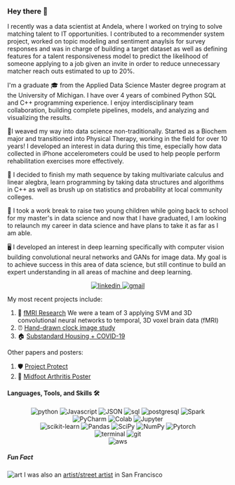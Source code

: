 ### Hey there 👋

I recently was a data scientist at Andela, where I worked on trying to solve matching talent to IT opportunities. I contributed to a recommender system project, worked on topic modeling and sentiment anaylsis for survey responses and was in charge of building a target dataset as well as defining features for a talent responsiveness model to predict the likelihood of someone applying to a job given an invite in order to reduce unnecessary matcher reach outs estimated to up to 20%.   

I'm a graduate 🎓 from the Applied Data Science Master degree program at the University of Michigan. I have over 4 years of combined Python SQL and C++ programming experience. I enjoy interdisciplinary team collaboration, building complete pipelines, models, and analyzing and visualizing the results.         

🏃‍I weaved my way into data science non-traditionally. Started as a Biochem major and transitioned into Physical Therapy, working in the field for over 10 years! I developed an interest in data during this time, especially how data collected in iPhone accelerometers could be used to help people perform rehabilitation exercises more effectively. 

🧮 I decided to finish my math sequence by taking multivariate calculus and linear alegbra, learn programming by taking data structures and algorithms in C++ as well as brush up on statistics and probability at local community colleges. 

👶 I took a work break to raise two young children while going back to school for my master's in data science and now that I have graduated, 
I am looking to relaunch my career in data science and have plans to take it as far as I am able. 

🖥️ I developed an interest in deep learning specifically with computer vision building convolutional neural networks and GANs for image
data. My goal is to achieve success in this area of data science, but still continue to build an expert understanding in all areas of 
machine and deep learning. 

 
<div align="center">
<a href="https://www.linkedin.com/in/staceyrivet/">
<img src="https://img.shields.io/badge/visit%20my%20Linkedin-0A66C2?style=for-the-badge&logo=linkedin&logoColor=white" alt="linkedin" />
</a>
<a href="mailto:staceyrivetbeck@gmail.com">
<img src="https://img.shields.io/badge/email%20me-EA4335?style=for-the-badge&logo=gmail&logoColor=white" alt="gmail" />
</a>
</div>

My most recent projects include:  
1) 🧠 [fMRI Research](https://github.com/yecatstevir/teambrainiac) We were a team of 3 applying SVM and 3D convolutional neural networks to temporal, 3D voxel brain data (fMRI) 
2) ⏰ [Hand-drawn clock image study](https://github.com/yecatstevir/MADSmilestone2)
3) 🏠 [Substandard Housing + COVID-19](https://github.com/yecatstevir/Project_Healthy_Homes/blob/main/Project.Healthy.Home.Final.Report.pdf) 



Other papers and posters:

1) 🛡️ [Project Protect](https://github.com/yecatstevir/yecatstevir/blob/main/files/2104.08522.pdf)
2) 🦶 [Midfoot Arthritis Poster](https://github.com/yecatstevir/yecatstevir/blob/main/files/mfaposter%5B1%5D.ppt.png)


#### Languages, Tools, and Skills 🛠
<div align="center">
<img src="https://img.shields.io/badge/python-3776AB?style=for-the-badge&logo=python&logoColor=white" alt="python" />
<img src = "https://img.shields.io/badge/JavaScript-323330?style=for-the-badge&logo=javascript&logoColor=F7DF1E/" alt = Javascript />
<img src = "https://img.shields.io/badge/json-323330?style=for-the-badge&logo=json&logoColor=pink" alt = JSON />
<img src="https://img.shields.io/badge/SQL-407AFC?style=for-the-badge&logo=icloud&logoColor=white" alt="sql" />
<img src="https://img.shields.io/badge/PostgreSQL-336791?style=for-the-badge&logo=postgresql&logoColor=white" alt="postgresql" />
<img src='https://img.shields.io/badge/Apache%20Spark-4479A1?style=for-the-badge&logo=apache-spark&logoColor=white' alt='Spark' />
</div>
<div align="center">
<img src='https://img.shields.io/badge/PyCharm-000000?style=for-the-badge&logo=pycharm&logoColor=white' alt='PyCharm' />
<img src='https://img.shields.io/badge/Google%20Colab-F9AB00?style=for-the-badge&logo=google-colab&logoColor=white' alt='Colab' />
<img src="https://img.shields.io/badge/Jupyter-orange?style=for-the-badge&logo=jupyter&logoColor=white" alt="Jupyter" />
</div>
<div align="center">
<img src='https://img.shields.io/badge/Scikit%20Learn-F7931E?style=for-the-badge&logo=scikit-learn&logoColor=white' alt='scikit-learn' />
<img src='https://img.shields.io/badge/Pandas-150458?style=for-the-badge&logo=pandas&logoColor=white' alt='Pandas' />
<img src='https://img.shields.io/badge/SciPy-8CAAE6?style=for-the-badge&logo=scipy&logoColor=white' alt='SciPy' />
<img src='https://img.shields.io/badge/NumPy-013243?style=for-the-badge&logo=numpy&logoColor=white' alt='NumPy' />
<img src='https://img.shields.io/badge/Pytorch-EE4C2C?style=for-the-badge&logo=pytorch&logoColor=white' alt='Pytorch' />
</div>
<div align="center">
<img src="https://img.shields.io/badge/terminal%20commands-black?style=for-the-badge&logo=windows%20terminal&logoColor=white" alt="terminal" />
<img src="https://img.shields.io/badge/Git-F05032?style=for-the-badge&logo=git&logoColor=white" alt="git" />
</div>
<div align="center">
<img src="https://img.shields.io/badge/AWS-232F3E?style=for-the-badge&logo=amazonaws&logoColor=white" alt="aws" />
</div>

##### Fun Fact
![art](https://github.com/yecatstevir/yecatstevir/blob/main/files/thumbnail3.png) I was also an [artist/street artist](https://www.analog-monsters.com/) in San Francisco 
